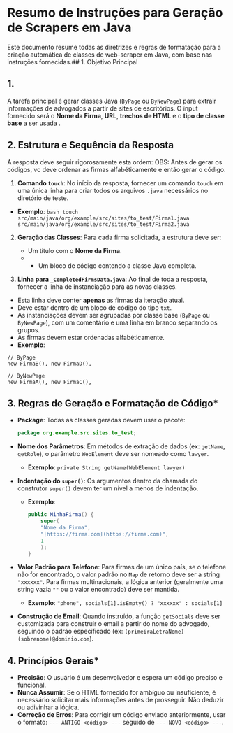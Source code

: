 # Resumo de Instruções para Geração de Scrapers em Java

Este documento resume todas as diretrizes e regras de formatação para a criação automática de classes de web-scraper em
Java, com base nas instruções fornecidas.## 1. Objetivo Principal

## 1.

A tarefa principal é gerar classes Java (`ByPage` ou `ByNewPage`) para extrair informações de advogados a partir de sites
de escritórios. O input fornecido será o **Nome da Firma**, **URL**, **trechos de HTML** e o **tipo de classe base** a ser usada .

## 2. Estrutura e Sequência da Resposta

A resposta deve seguir rigorosamente esta ordem:
OBS: Antes de gerar os códigos, vc deve ordenar as firmas alfabéticamente e então gerar o código.

1.  **Comando `touch`**: No início da resposta, fornecer um comando
`touch` em uma única linha para criar todos os arquivos `.java` necessários no diretório de teste.
   * **Exemplo**:        ```bash
           touch src/main/java/org/example/src/sites/to_test/Firma1.java src/main/java/org/example/src/sites/to_test/Firma2.java
           ```
 

2. **Geração das Classes**: Para cada firma solicitada, a estrutura deve ser:
   * Um título com o **Nome da Firma**.
   * * Um bloco de código contendo a classe Java completa.
 

3. **Linha para `_CompletedFirmsData.java`**: Ao final de toda a resposta, fornecer a linha de instanciação para as novas classes.
  * Esta linha deve conter **apenas** as firmas da iteração atual.
  * Deve estar dentro de um bloco de código do tipo `txt`.
  * As instanciações devem ser agrupadas por classe base (`ByPage` ou `ByNewPage`), com um comentário e uma linha em
branco separando os grupos.
  * As firmas devem estar ordenadas alfabéticamente.
  * **Exemplo**:
   ```text
   // ByPage
   new FirmaB(), new FirmaD(),

   // ByNewPage
   new FirmaA(), new FirmaC(),
   ```

## 3. Regras de Geração e Formatação de Código*
* **Package**: Todas as classes geradas devem usar o pacote:
    ```java
    package org.example.src.sites.to_test;
    ```
* **Nome dos Parâmetros**: Em métodos de extração de dados (ex: `getName`, `getRole`), o parâmetro `WebElement` deve ser
nomeado como `lawyer`.
    * **Exemplo**: `private String getName(WebElement lawyer)`

* **Indentação do `super()`**: Os argumentos dentro da chamada do construtor `super()` devem ter um nível a menos
de indentação.
    * **Exemplo**:
        ```java
        public MinhaFirma() {
            super(
            "Nome da Firma",
            "[https://firma.com](https://firma.com)",
            1
            );
        }
        ```
* **Valor Padrão para Telefone**: Para firmas de um único país, se o telefone não for encontrado, o valor padrão no `Map`
de retorno deve ser a string `"xxxxxx"`. Para firmas multinacionais, a lógica anterior (geralmente uma string vazia `""`
ou o valor encontrado) deve ser mantida.
    * **Exemplo**: `"phone", socials[1].isEmpty() ? "xxxxxx" : socials[1]`

* **Construção de Email**: Quando instruído, a função `getSocials` deve ser customizada para construir o email a partir
do nome do advogado, seguindo o padrão especificado (ex: `(primeiraLetraNome)(sobrenome)@dominio.com`).

## 4. Princípios Gerais*
* **Precisão**: O usuário é um desenvolvedor e espera um código preciso e funcional.
* **Nunca Assumir**: Se o HTML fornecido for ambíguo ou insuficiente, é necessário solicitar mais informações antes de
prosseguir. Não deduzir ou adivinhar a lógica.
* **Correção de Erros**: Para corrigir um código enviado anteriormente,
usar o formato: `--- ANTIGO <código> ---` seguido de `--- NOVO <código> ---`.